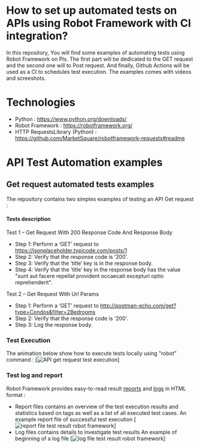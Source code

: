 # How to set up automated tests on APIs using Robot Framework with CI integration?
In this repository, You will find some examples of automating tests using Robot Framework on PIs. The first part will be dedicated to the GET request and the second one will to Post request. And finally, Github Actions will be used as a CI to schedules test execution. The examples comes with videos and screeshots.

# Technologies
* Python : https://www.python.org/downloads/
* Robot Framework : https://robotframework.org/
* HTTP RequestsLibrary (Python) : https://github.com/MarketSquare/robotframework-requests#readme

# API Test Automation examples
## Get request automated tests examples
The repository contains two simples examples of testing an API Get request :

#### Tests description
Test 1 – Get Request With 200 Response Code And Response Body
* Step 1: Perform a ‘GET’ request to https://jsonplaceholder.typicode.com/posts/1
* Step 2: Verify that the response code is ‘200’.
* Step 3: Verify that the ‘title’ key is in the response body.
* Step 4: Verify that the ‘title’ key in the response body has the value "sunt aut facere repellat provident occaecati excepturi optio reprehenderit".

Test 2 – Get Request With Url Params
* Step 1: Perform a ‘GET’ request to http://postman-echo.com/get?type=Condos&filter=2Bedrooms
* Step 2: Verify that the response code is ‘200’.
* Step 3: Log the response body.

### Test Execution
The animation below show how to execute tests locally using "robot" command :
[![API get request test execution](https://github.com/aziz-souabni/api-automated-tests/blob/main/readme-assests/test-execution-get.gif?raw=true)] 

### Test log and report
Robot Framework provides easy-to-read result [reports](https://github.com/aziz-souabni/api-automated-tests/blob/main/report.html) and [logs](https://github.com/aziz-souabni/api-automated-tests/blob/main/log.html) in HTML format :
* Report files contains an overview of the test execution results and statistics based on tags as well as a list of all executed test cases.
An example report file of successful test execution
[![report file test result robot framework](https://github.com/aziz-souabni/api-automated-tests/blob/main/readme-assests/test-report.png?raw=true)]
* Log files contains details to investigate test results
An example of beginning of a log file
[![log file test result robot framework](https://github.com/aziz-souabni/api-automated-tests/blob/main/readme-assests/test-log.png?raw=true)]



